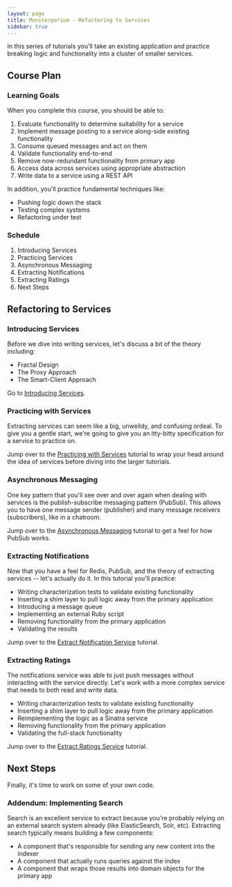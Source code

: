 ```yaml
---
layout: page
title: Monsterporium - Refactoring to Services
sidebar: true
---
```


In this series of tutorials you'll take an existing application and practice breaking logic and functionality into a cluster of smaller services.

## Course Plan

### Learning Goals

When you complete this course, you should be able to:

1. Evaluate functionality to determine suitability for a service
2. Implement message posting to a service along-side existing functionality
3. Consume queued messages and act on them
4. Validate functionality end-to-end
5. Remove now-redundant functionality from primary app
6. Access data across services using appropriate abstraction
7. Write data to a service using a REST API

In addition, you'll practice fundamental techniques like:

* Pushing logic down the stack
* Testing complex systems
* Refactoring under test

### Schedule

1. Introducing Services
2. Practicing Services
3. Asynchronous Messaging
4. Extracting Notifications
5. Extracting Ratings
6. Next Steps

## Refactoring to Services

### Introducing Services

Before we dive into writing services, let's discuss a bit of the theory including:

* Fractal Design
* The Proxy Approach
* The Smart-Client Approach

Go to [Introducing Services](introducing_services.html).

### Practicing with Services

Extracting services can seem like a big, unweildy, and confusing ordeal. To
give you a gentle start, we're going to give you an itty-bitty specification
for a service to practice on.

Jump over to the [Practicing with Services](projects/monsterporium/practicing_services.html) tutorial to wrap your head around the idea of services before diving into the larger tutorials.

### Asynchronous Messaging

One key pattern that you'll see over and over again when dealing with
services is the publish-subscribe messaging pattern (PubSub). This allows you
to have one message sender (publisher) and many message receivers
(subscribers), like in a chatroom.

Jump over to the [Asynchronous Messaging](topics/asynchronous_messaging_with_pubsub.html) tutorial to get a feel for how PubSub
works.

### Extracting Notifications

Now that you have a feel for Redis, PubSub, and the theory of extracting services -- let's actually do it. In this tutorial you'll practice:

* Writing characterization tests to validate existing functionality
* Inserting a shim layer to pull logic away from the primary application
* Introducing a message queue
* Implementing an external Ruby script
* Removing functionality from the primary application
* Validating the results

Jump over to the [Extract Notification Service](projects/monsterporium/extract_notification_service.html) tutorial.

### Extracting Ratings

The notifications service was able to just push messages without interacting with the service directly. Let's work with a more complex service that needs to both read and write data.

* Writing characterization tests to validate existing functionality
* Inserting a shim layer to pull logic away from the primary application
* Reimplementing the logic as a Sinatra service
* Removing functionality from the primary application
* Validating the full-stack functionality

Jump over to the [Extract Ratings Service](projects/monsterporium/extract_ratings_service.html) tutorial.

## Next Steps

Finally, it's time to work on some of your own code.

### Addendum: Implementing Search

Search is an excellent service to extract because you're probably relying on an external search system already (like ElasticSearch, Solr, etc). Extracting search typically means building a few components:

* A component that's responsible for sending any new content into the indexer
* A component that actually runs queries against the index
* A component that wraps those results into domain objects for the primary app